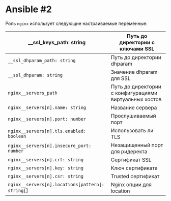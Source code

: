 # Ansible #2
Роль `nginx` использует следующие настраиваемые переменные: 

| __ssl_keys_path: string                          | Путь до директории с ключами SSL                       |
|--------------------------------------------------|--------------------------------------------------------|
| `__ssl_dhparam_path: string`                     | Путь до директории dhparam                             |
| `__ssl_dhparam: string`                          | Значение dhparam для SSL                               |
| `nginx__servers_path`                            | Путь до директории с конфигурациями виртуальных хостов |
| `nginx__servers[n].name: string`                 | Название сервера                                       |
| `nginx__servers[n].port: number`                 | Прослушиваемый порт                                    |
| `nginx__servers[n].tls.enabled: boolean`         | Использовать ли TLS                                    |
| `nginx__servers[n].insecure_port: number`        | Незащищенный порт для ридеректа                        |
| `nginx__servers[n].crt: string`                  | Сертификат SSL                                         |
| `nginx__servers[n].key: string`                  | Ключ сертификата                                       |
| `nginx__servers[n].csr: string`                  | Trusted сертификат                                     |
| `nginx__servers[n].locations[pattern]: string[`] | Nginx опции для location <pattern>                     |
